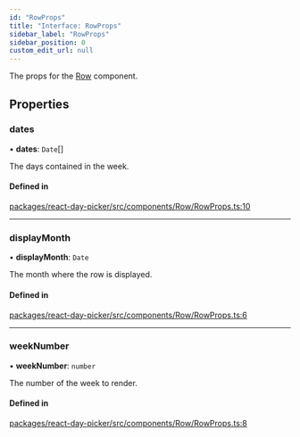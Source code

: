 ```yaml
---
id: "RowProps"
title: "Interface: RowProps"
sidebar_label: "RowProps"
sidebar_position: 0
custom_edit_url: null
---
```


The props for the [Row](../functions/Row) component.

## Properties

### dates

• **dates**: `Date`[]

The days contained in the week.

#### Defined in

[packages/react-day-picker/src/components/Row/RowProps.ts:10](https://github.com/gpbl/react-day-picker/blob/0df406c0/packages/react-day-picker/src/components/Row/RowProps.ts#L10)

___

### displayMonth

• **displayMonth**: `Date`

The month where the row is displayed.

#### Defined in

[packages/react-day-picker/src/components/Row/RowProps.ts:6](https://github.com/gpbl/react-day-picker/blob/0df406c0/packages/react-day-picker/src/components/Row/RowProps.ts#L6)

___

### weekNumber

• **weekNumber**: `number`

The number of the week to render.

#### Defined in

[packages/react-day-picker/src/components/Row/RowProps.ts:8](https://github.com/gpbl/react-day-picker/blob/0df406c0/packages/react-day-picker/src/components/Row/RowProps.ts#L8)
